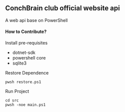 ## ConchBrain club official website api

A web api base on PowerShell

#### How to Contribute?

Install pre-requisites

- dotnet-sdk
- powershell core
- sqlite3


Restore Dependence

```pwsh
pwsh restore.ps1
```

Run Project

```pwsh
cd src
pwsh -noe main.ps1
```